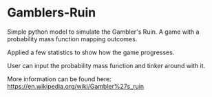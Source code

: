 # Gamblers-Ruin
Simple python model to simulate the Gambler's Ruin. A game with a probability mass function mapping outcomes.

Applied a few statistics to show how the game progresses.

User can input the probability mass function and tinker around with it.

More information can be found here:
https://en.wikipedia.org/wiki/Gambler%27s_ruin

